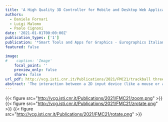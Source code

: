 ```yaml
---
title: 'A High Quality 3D Controller for Mobile and Desktop Web Applications'
authors:
  - Daniele Fornari
  - Luigi Malomo
  - Paolo Cignoni
date: '2021-01-01T00:00:00Z'
publication_types: ['1']
publication: '*Smart Tools and Apps for Graphics - Eurographics Italian Chapter Conference*'
featured: false

image:
#    caption: 'Image'
    focal_point: ''
    preview_only: false
    share: false
url_pdf: http://vcg.isti.cnr.it/Publications/2021/FMC21/trackball threejs.pdf
abstract: 'The interaction between a 2D input device (like a mouse or a touchscreen) and a 3D object on the screen with the purpose of examining it in detail is a well-studied interaction problem. The inherent difference in degrees of freedom between input devices and possible 3D transformations makes it difficult to intuitively map inputs to operations to be performed on 3D objects. Although, over the years, studies led to a wide variety of solutions to overcome this problem, most of them are not actually available in real-world applications. In particular, for 3D web applications, only basic solutions are often implemented, and even the most used web framework for 3D still lacks state of the art implementations. We will face the problem of 3D interaction through touch and mouse input, and we propose our implementation of a 3D view manipulator for web applications, which offers a natural control, advanced functionalities, and provides an easy-to-use interface for both desktop and mobile environments.'
---
```

{{< figure src="http://vcg.isti.cnr.it/Publications/2021/FMC21/zoom.png" >}}
{{< figure src="http://vcg.isti.cnr.it/Publications/2021/FMC21/zrotate.png" >}}
{{< figure src="http://vcg.isti.cnr.it/Publications/2021/FMC21/rotate.png" >}}
